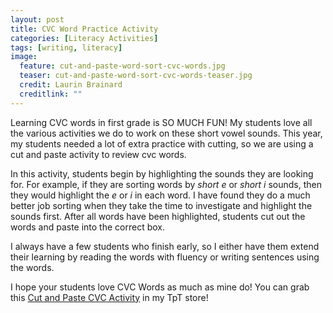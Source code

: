 ```yaml
---
layout: post
title: CVC Word Practice Activity
categories: [Literacy Activities]
tags: [writing, literacy]
image:
  feature: cut-and-paste-word-sort-cvc-words.jpg
  teaser: cut-and-paste-word-sort-cvc-words-teaser.jpg
  credit: Laurin Brainard
  creditlink: ""
---
```

Learning CVC words in first grade is SO MUCH FUN! My students love all the various activities we do to work on these short vowel sounds. This year, my students needed a lot of extra practice with cutting, so we are using a cut and paste activity to review cvc words. 

In this activity, students begin by highlighting the sounds they are looking for. For example, if they are sorting words by *short e* or *short i* sounds, then they would highlight the *e* or *i* in each word. I have found they do a much better job sorting when they take the time to investigate and highlight the sounds first. After all words have been highlighted, students cut out the words and paste into the correct box. 

I always have a few students who finish early, so I either have them extend their learning by reading the words with fluency or writing sentences using the words. 

I hope your students love CVC Words as much as mine do! You can grab this [Cut and Paste CVC Activity](http://bit.ly/2JmdmBL) in my TpT store!